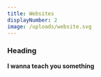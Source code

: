```yaml
---
title: Websites
displayNumber: 2
image: /uploads/website.svg
---
```

### Heading

**I wanna teach you something**